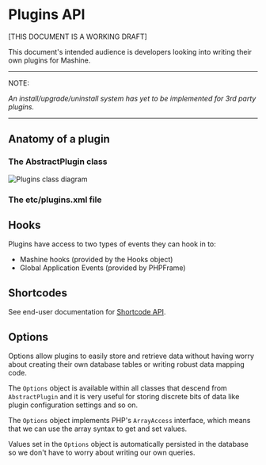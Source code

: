 Plugins API
===

[THIS DOCUMENT IS A WORKING DRAFT]

This document's intended audience is developers looking into writing their own
plugins for Mashine.

* * *

NOTE:

*An install/upgrade/uninstall system has yet to be implemented for 3rd party plugins.*

* * *

## Anatomy of a plugin

### The AbstractPlugin class

![Plugins class diagram](http://github.com/E-NOISE/Mashine/raw/master/docs/assets/Mashine-PluginAPI-Class-Diagram.png "Plugins class diagram")

### The etc/plugins.xml file

## Hooks

Plugins have access to two types of events they can hook in to:

* Mashine hooks (provided by the Hooks object)
* Global Application Events (provided by PHPFrame)

## Shortcodes

See end-user documentation for
[Shortcode API](http://github.com/E-NOISE/Mashine/blob/master/docs/05.Shortcodes.md).

## Options

Options allow plugins to easily store and retrieve data without having worry
about creating their own database tables or writing robust data mapping code.

The `Options` object is available within all classes that descend from
`AbstractPlugin` and it is very useful for storing discrete bits of data like
plugin configuration settings and so on.

The `Options` object implements PHP's `ArrayAccess` interface, which means that
we can use the array syntax to get and set values.

Values set in the `Options` object is automatically persisted in the database
so we don't have to worry about writing our own queries.
